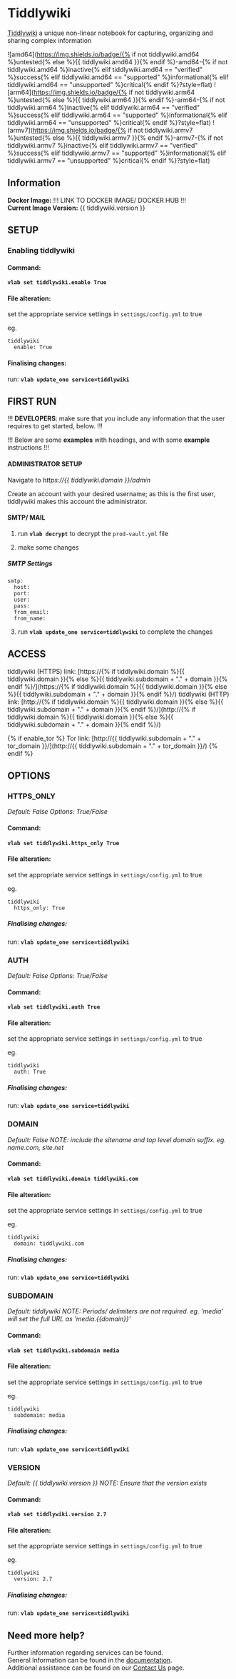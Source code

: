 # Tiddlywiki

[Tiddlywiki](https://tiddlywiki.com) a unique non-linear notebook for capturing, organizing and sharing complex information

![amd64](https://img.shields.io/badge/{% if not tiddlywiki.amd64 %}untested{% else %}{{ tiddlywiki.amd64 }}{% endif %}-amd64-{% if not tiddlywiki.amd64 %}inactive{% elif tiddlywiki.amd64 == "verified" %}success{% elif tiddlywiki.amd64 == "supported" %}informational{% elif tiddlywiki.amd64 == "unsupported" %}critical{% endif %}?style=flat)
![arm64](https://img.shields.io/badge/{% if not tiddlywiki.arm64 %}untested{% else %}{{ tiddlywiki.arm64 }}{% endif %}-arm64-{% if not tiddlywiki.arm64 %}inactive{% elif tiddlywiki.arm64 == "verified" %}success{% elif tiddlywiki.arm64 == "supported" %}informational{% elif tiddlywiki.arm64 == "unsupported" %}critical{% endif %}?style=flat)
![armv7](https://img.shields.io/badge/{% if not tiddlywiki.armv7 %}untested{% else %}{{ tiddlywiki.armv7 }}{% endif %}-armv7-{% if not tiddlywiki.armv7 %}inactive{% elif tiddlywiki.armv7 == "verified" %}success{% elif tiddlywiki.armv7 == "supported" %}informational{% elif tiddlywiki.armv7 == "unsupported" %}critical{% endif %}?style=flat)

## Information


**Docker Image:** !!! LINK TO DOCKER IMAGE/ DOCKER HUB !!!  
**Current Image Version:** {{ tiddlywiki.version }}

## SETUP

### Enabling tiddlywiki

#### Command:

**`vlab set tiddlywiki.enable True`**

#### File alteration:

set the appropriate service settings in `settings/config.yml` to true

eg.
```
tiddlywiki
  enable: True
```

#### Finalising changes:

run: **`vlab update_one service=tiddlywiki`**

## FIRST RUN

!!! **DEVELOPERS**: make sure that you include any information that the user requires to get started, below. !!!

!!! Below are some **examples** with headings, and with some **example** instructions !!!

#### ADMINISTRATOR SETUP

Navigate to *https://{{ tiddlywiki.domain }}/admin*

Create an account with your desired username; as this is the first user, tiddlywiki makes this account the administrator.

#### SMTP/ MAIL

1. run **`vlab decrypt`** to decrypt the `prod-vault.yml` file

2. make some changes


##### SMTP Settings
```
smtp:
  host:
  port:
  user:
  pass:
  from_email:
  from_name:
```

3. run **`vlab update_one service=tiddlywiki`** to complete the changes


## ACCESS

tiddlywiki (HTTPS) link: [https://{% if tiddlywiki.domain %}{{ tiddlywiki.domain }}{% else %}{{ tiddlywiki.subdomain + "." + domain }}{% endif %}/](https://{% if tiddlywiki.domain %}{{ tiddlywiki.domain }}{% else %}{{ tiddlywiki.subdomain + "." + domain }}{% endif %}/)
tiddlywiki (HTTP) link: [http://{% if tiddlywiki.domain %}{{ tiddlywiki.domain }}{% else %}{{ tiddlywiki.subdomain + "." + domain }}{% endif %}/](http://{% if tiddlywiki.domain %}{{ tiddlywiki.domain }}{% else %}{{ tiddlywiki.subdomain + "." + domain }}{% endif %}/)

{% if enable_tor %}
Tor link: [http://{{ tiddlywiki.subdomain + "." + tor_domain }}/](http://{{ tiddlywiki.subdomain + "." + tor_domain }}/)
{% endif %}

## OPTIONS

### HTTPS_ONLY
*Default: False*
*Options: True/False*

#### Command:

**`vlab set tiddlywiki.https_only True`**

#### File alteration:

set the appropriate service settings in `settings/config.yml` to true

eg.
```
tiddlywiki
  https_only: True
```

##### Finalising changes:

run: **`vlab update_one service=tiddlywiki`**

### AUTH
*Default: False*
*Options: True/False*

#### Command:

**`vlab set tiddlywiki.auth True`**

#### File alteration:

set the appropriate service settings in `settings/config.yml` to true

eg.
```
tiddlywiki
  auth: True
```

##### Finalising changes:

run: **`vlab update_one service=tiddlywiki`**

### DOMAIN
*Default: False*
*NOTE: include the sitename and top level domain suffix. eg. name.com, site.net*

#### Command:

**`vlab set tiddlywiki.domain tiddlywiki.com`**

#### File alteration:

set the appropriate service settings in `settings/config.yml` to true

eg.
```
tiddlywiki
  domain: tiddlywiki.com
```

##### Finalising changes:

run: **`vlab update_one service=tiddlywiki`**

### SUBDOMAIN
*Default: tiddlywiki*
*NOTE: Periods/ delimiters are not required. eg. 'media' will set the full URL as 'media.{{domain}}'*

#### Command:

**`vlab set tiddlywiki.subdomain media`**

#### File alteration:

set the appropriate service settings in `settings/config.yml` to true

eg.
```
tiddlywiki
  subdomain: media
```

##### Finalising changes:

run: **`vlab update_one service=tiddlywiki`**

### VERSION
*Default: {{  tiddlywiki.version  }}*
*NOTE: Ensure that the version exists*

#### Command:

**`vlab set tiddlywiki.version 2.7`**

#### File alteration:

set the appropriate service settings in `settings/config.yml` to true

eg.
```
tiddlywiki
  version: 2.7
```

##### Finalising changes:

run: **`vlab update_one service=tiddlywiki`**

## Need more help?
Further information regarding services can be found. \
General Information can be found in the [documentation](https://docs.vivumlab.com). \
Additional assistance can be found on our [Contact Us](https://docs.vivumlab.com/Contact-us) page.
